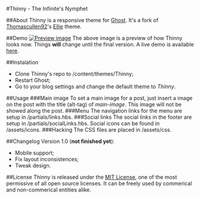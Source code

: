 #Thinny - The Infinite's Nymphet

##About
Thinny is a responsive theme for [Ghost](https://github.com/TryGhost/Ghost).
It's a fork of [Thomascullen92](https://github.com/Thomascullen92)'s [Ellie](https://github.com/Thomascullen92/Ellie) theme.

##Demo
[![Preview image](https://github.com/camporez/Thinny/raw/master/preview.jpg)](http://ghost-camporez.rhcloud.com)
The above image is a preview of how Thinny looks now. Things **will** change until the final version.
A live demo is available [here](http://ghost-camporez.rhcloud.com).

##Instalation
* Clone Thinny's repo to /content/themes/Thinny;
* Restart Ghost;
* Go to your blog settings and change the default theme to *Thinny*.

##Usage
###Main image
To set a main image for a post, just insert a image on the post with the title (alt-tag) of *main-image*.
This image will not be showed along the post.
###Menu
The navigation links for the menu are setup in /partials/links.hbs.
###Social links
The social links in the footer are setup in /partials/socialLinks.hbs.
Social icons can be found in /assets/icons.
###Hacking
The CSS files are placed in /assets/css.

##Changelog
Version 1.0 (**not finished yet**):
* Mobile support;
* Fix layout inconsistences;
* Tweak design.

##License
Thinny is released under the [MIT License](http://opensource.org/licenses/mit-license.php), one of the most permissive of all open source licenses. It can be freely used by commerical and non-commerical entities alike.
